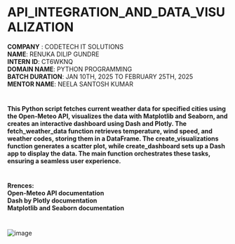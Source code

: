 # API_INTEGRATION_AND_DATA_VISUALIZATION

**COMPANY** : CODETECH IT SOLUTIONS  
**NAME**: RENUKA DILIP GUNDRE   
**INTERN ID**: CT6WKNQ  
**DOMAIN NAME**: PYTHON PROGRAMMING   
**BATCH DURATION**: JAN 10TH, 2025 TO FEBRUARY 25TH, 2025   
**MENTOR NAME**:  NEELA SANTOSH KUMAR    

#   
**This Python script fetches current weather data for specified cities using the Open-Meteo API, visualizes the data with Matplotlib and Seaborn, and creates an interactive dashboard using Dash and Plotly. The fetch_weather_data function retrieves temperature, wind speed, and weather codes, storing them in a DataFrame. The create_visualizations function generates a scatter plot, while create_dashboard sets up a Dash app to display the data. The main function orchestrates these tasks, ensuring a seamless user experience.**
# 
**Rrences:**  
**Open-Meteo API documentation**  
**Dash by Plotly documentation**  
**Matplotlib and Seaborn documentation**

# 


![image](https://github.com/user-attachments/assets/65437e9e-b6e5-469e-8124-d77ec6c6eb9d)
